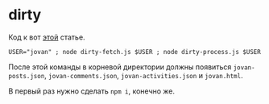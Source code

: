 # dirty

Код к вот [этой](https://beta.observablehq.com/@romaklimenko/social-activity-visualization) статье.

```USER="jovan" ; node dirty-fetch.js $USER ; node dirty-process.js $USER```

После этой команды в корневой директории должны появиться `jovan-posts.json`, `jovan-comments.json`, `jovan-activities.json` и `jovan.html`.

В первый раз нужно сделать `npm i`, конечно же.